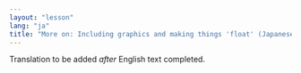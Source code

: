 ```yaml
---
layout: "lesson"
lang: "ja"
title: "More on: Including graphics and making things 'float' (Japanese)"
---
```

Translation to be added _after_ English text completed.
